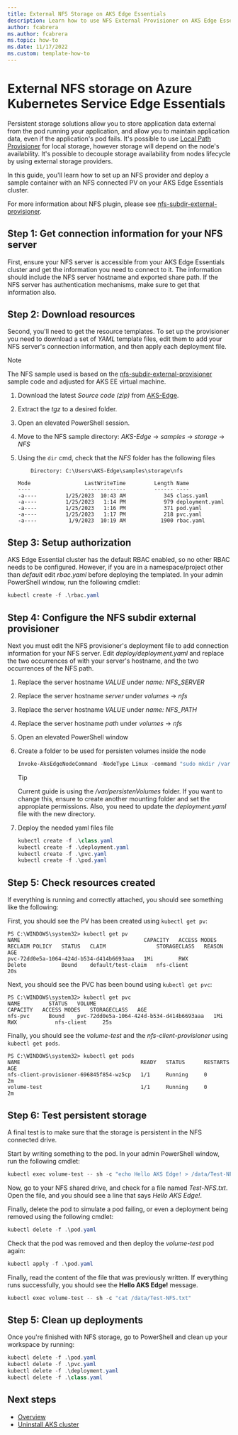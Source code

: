 ```yaml
---
title: External NFS Storage on AKS Edge Essentials
description: Learn how to use NFS External Provisioner on AKS Edge Essentials.
author: fcabrera
ms.author: fcabrera
ms.topic: how-to
ms.date: 11/17/2022
ms.custom: template-how-to
---
```


# External NFS storage on Azure Kubernetes Service Edge Essentials

Persistent storage solutions allow you to store application data external from the pod running your application, and allow you to maintain application data, even if the application's pod fails. It's possible to use [Local Path Provisioner](./aks-edge-howto-use-storage-local-path.md) for local storage, however storage will depend on the node's availability. It's possible to decouple storage availability from nodes lifecycle by using external storage providers. 

In this guide, you'll learn how to set up an NFS provider and deploy a sample container with an NFS connected PV on your AKS Edge Essentials cluster. 

For more information about NFS plugin, please see [nfs-subdir-external-provisioner](https://github.com/kubernetes-sigs/nfs-subdir-external-provisioner).

## Step 1: Get connection information for your NFS server

First, ensure your NFS server is accessible from your AKS Edge Essentials cluster and get the information you need to connect to it. The information should include the NFS server hostname and exported share path. If the NFS server has authentication mechanisms, make sure to get that information also. 

## Step 2: Download resources 

Second, you'll need to get the resource templates. To set up the provisioner you need to download a set of *YAML* template files, edit them to add your NFS server's connection information, and then apply each deployment file. 

>[!NOTE]
>The NFS sample used is based on the [nfs-subdir-external-provisioner](https://github.com/kubernetes-sigs/nfs-subdir-external-provisioner) sample code and adjusted for AKS EE virtual machine. 

1. Download the latest *Source code (zip)* from [AKS-Edge](https://github.com/Azure/AKS-Edge).

2. Extract the *tgz* to a desired folder.

3. Open an elevated PowerShell session.

4. Move to the NFS sample directory: *AKS-Edge* -> *samples* -> *storage* -> *NFS*

5. Using the `dir` cmd, check that the *NFS* folder has the following files

    ```
        Directory: C:\Users\AKS-Edge\samples\storage\nfs

    Mode                 LastWriteTime         Length Name
    ----                 -------------         ------ ----
    -a----         1/25/2023  10:43 AM            345 class.yaml
    -a----         1/25/2023   1:14 PM            979 deployment.yaml
    -a----         1/25/2023   1:16 PM            371 pod.yaml
    -a----         1/25/2023   1:17 PM            218 pvc.yaml
    -a----          1/9/2023  10:19 AM           1900 rbac.yaml
    ```

## Step 3: Setup authorization

AKS Edge Essential cluster has the default RBAC enabled, so no other RBAC needs to be configured. However, if you are in a namespace/project other than *default* edit *rbac.yaml* before deploying the templated. In your admin PowerShell window, run the following cmdlet: 

```powershell
kubectl create -f .\rbac.yaml
```

## Step 4: Configure the NFS subdir external provisioner

Next you must edit the NFS provisioner's deployment file to add connection information for your NFS server. Edit *deploy/deployment.yaml* and replace the two occurrences of with your server's hostname, and the two occurrences of the NFS path. 

1. Replace the server hostname *VALUE* under *name: NFS_SERVER*
1. Replace the server hostname *server* under *volumes* -> *nfs* 
1. Replace the server hostname *VALUE* under *name: NFS_PATH*
1. Replace the server hostname *path* under *volumes* -> *nfs* 
1. Open an elevated PowerShell window

1. Create a folder to be used for persisten volumes inside the node
    ```powershell
    Invoke-AksEdgeNodeCommand -NodeType Linux -command "sudo mkdir /var/persistentVolumes"
    ```
    >[!TIP]
    >Current guide is using the */var/persistenVolumes* folder. If you want to change this, ensure to create another mounting folder and set the appropiate permissions. Also, you need to update the *deployment.yaml* file with the new directory. 

1. Deploy the needed yaml files file
    ```powershell
    kubectl create -f .\class.yaml
    kubectl create -f .\deployment.yaml
    kubectl create -f .\pvc.yaml
    kubectl create -f .\pod.yaml
    ```

## Step 5: Check resources created 

If everything is running and correctly attached, you should see something like the following:

First, you should see the PV has been created using `kubectl get pv`:

```
PS C:\WINDOWS\system32> kubectl get pv
NAME                                       CAPACITY   ACCESS MODES   RECLAIM POLICY   STATUS   CLAIM                STORAGECLASS   REASON   AGE
pvc-72dd0e5a-1064-424d-b534-d414b6693aaa   1Mi        RWX            Delete           Bound    default/test-claim   nfs-client              20s
```

Next, you should see the PVC has been bound using `kubectl get pvc`:

```
PS C:\WINDOWS\system32> kubectl get pvc
NAME         STATUS   VOLUME                                     CAPACITY   ACCESS MODES   STORAGECLASS   AGE
nfs-pvc      Bound    pvc-72dd0e5a-1064-424d-b534-d414b6693aaa   1Mi        RWX            nfs-client     25s
```

Finally, you should see the *volume-test* and the *nfs-client-provisioner* using `kubectl get pods`.

```
PS C:\WINDOWS\system32> kubectl get pods
NAME                                      READY   STATUS      RESTARTS   AGE
nfs-client-provisioner-696845f854-wz5cp   1/1     Running     0          2m
volume-test                               1/1     Running     0          2m
```

## Step 6: Test persistent storage

A final test is to make sure that the storage is persistent in the NFS connected drive.

Start by writing something to the pod. In your admin PowerShell window, run the following cmdlet: 

```powershell
kubectl exec volume-test -- sh -c "echo Hello AKS Edge! > /data/Test-NFS.txt"
```

Now, go to your NFS shared drive, and check for a file named *Test-NFS.txt*. Open the file, and you should see a line that says *Hello AKS Edge!*.

Finally, delete the pod to simulate a pod failing, or even a deployment being removed using the following cmdlet:

```powershell
kubectl delete -f .\pod.yaml
```

Check that the pod was removed and then deploy the *volume-test* pod again:

```powershell
kubectl apply -f .\pod.yaml
```

Finally, read the content of the file that was previously written. If everything runs successfully, you should see the **Hello AKS Edge!** message. 

```powershell
kubectl exec volume-test -- sh -c "cat /data/Test-NFS.txt"
```

## Step 5: Clean up deployments

Once you're finished with NFS storage, go to PowerShell and clean up your workspace by running:

```powershell
kubectl delete -f .\pod.yaml
kubectl delete -f .\pvc.yaml
kubectl delete -f .\deployment.yaml
kubectl delete -f .\class.yaml
```

## Next steps

- [Overview](./aks-edge-overview.md)
- [Uninstall AKS cluster](./aks-edge-howto-uninstall.md)